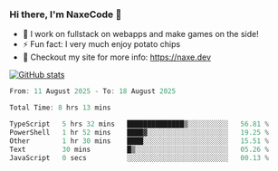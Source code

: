### Hi there, I'm NaxeCode 👋
- 🔭 I work on fullstack on webapps and make games on the side!
- ⚡ Fun fact: I very much enjoy potato chips
- 🔋 Checkout my site for more info: https://naxe.dev

[![GitHub stats](https://github-readme-stats.vercel.app/api?username=naxecode&theme=onedark)](https://naxe.dev)

<!--START_SECTION:waka-->

```csharp
From: 11 August 2025 - To: 18 August 2025

Total Time: 8 hrs 13 mins

TypeScript   5 hrs 32 mins   ██████████████▒░░░░░░░░░░   56.81 %
PowerShell   1 hr 52 mins    ████▓░░░░░░░░░░░░░░░░░░░░   19.25 %
Other        1 hr 30 mins    ████░░░░░░░░░░░░░░░░░░░░░   15.51 %
Text         30 mins         █▒░░░░░░░░░░░░░░░░░░░░░░░   05.26 %
JavaScript   0 secs          ░░░░░░░░░░░░░░░░░░░░░░░░░   00.13 %
```

<!--END_SECTION:waka-->



<!--
**NaxeCode/NaxeCode** is a ✨ _special_ ✨ repository because its `README.md` (this file) appears on your GitHub profile.

Here are some ideas to get you started:

- 🔭 I’m currently working on Web apps for indie games!
- 🌱 I’m currently mastering C#
- 👯 I’m looking to collaborate on ...
- 🤔 I’m looking for help with ...
- 💬 Ask me about ...
- 📫 How to reach me: ...
- 😄 Pronouns: ...
- ⚡ Fun fact: I love chips
-->
